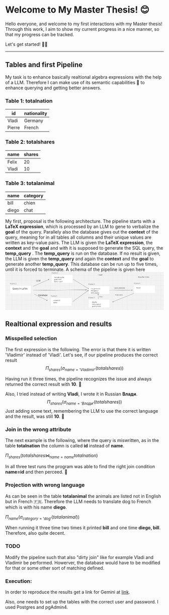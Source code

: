# Welcome to My Master Thesis! 😊

Hello everyone, and welcome to my first interactions with my Master thesis!  Through this work, I aim to show my current progress in a nice manner, so that my progress can be tracked.

Let's get started! 👋🏻

---

## Tables and first Pipeline

My task is to enhance basically realtional algebra expressions with the help of a LLM.
Therefore I can make use of its semantic capabilities 🧠 to enhance querying and getting better answers.

### Table 1: totalnation

| id            | nationality   | 
|---------------|---------------|
| Vladi         | Germany       |
| Pierre        | French        |


### Table 2: totalshares

| name          | shares   | 
|---------------|----------|
| Felix         | 20       |
| Vladi         | 10       |

### Table 3: totalanimal

| name          | category   | 
|---------------|------------|
| bill          | chien      |
| diego         | chat       |


My first, proposal is the following architecture. The pipeline starts with a **LaTeX expression**, which is processed by an LLM to gene to verbalize the **goal** of the query. Parallely also the database gives out the **context** of the query, meaning for in all tables all columns and their unique values are written as key-value pairs. The LLM is given the **LaTeX expression**, the **context** and the **goal** and with it is supposed to generate the SQL query, the **temp_query** . The **temp_query** is run on the database. If no result is given, the LLM is given the **temp_query** and again the **context** and the **goal** to generate another **temp_query**. This database can be run up to five times, until it is forced to terminate. A schema of the pipeline is given here
![Alt text for the image](First_pipeline.png)

## Realtional expression and results

### Misspelled selection
The first expression is the following. The error is that there it is written 'Vladimir' instead of 'Vladi'. Let's see, if our pipeline produces the correct result
$$\Pi_{shares}(\sigma_{name='Vladimir'}(totalshares))$$

Having run it three times, the pipeline recognizes the issue and always returned the correct result with **10**. 🥳

Also, I tried instead of writing **Vladi**, I wrote it in Russian **Влади**.
$$\Pi_{shares}(\sigma_{name='Влади'}(totalshares))$$
Just adding some text, remembering the LLM to use the correct language and the result, was still **10**. 🥳

### Join in the wrong attribute

The next example is the following, where the query is miswritten, as in the table **totalnation** the column is called **id** instead of **name**.

$\Pi_{shares}(totalshares \bowtie_{name=name} totalnation)$

In all three test runs the program was able to find the right join condition **name=id** and then perceed. 🥳

### Projection with wrong language

As can be seen in the table **totalanimal** the animals are listed not in English but in French 🇫🇷. Therefore the LLM needs to translate dog to French which is with his name **diego**.

$\Pi_{name}(\sigma_{category='dog'}(totalanimal))$

When running it three time two times it printed **bill** and one time **diego, bill**. Therefore, also quite decent. 

### TODO

Modify the pipeline such that also "dirty join" like for example Vladi and Vladimir be performed.
Howerver, the database would have to be modified for that or some other sort of matching defined.

### Execution:

In order to reproduce the results get a link for Gemini at [link](https://ai.google.dev/gemini-api/?utm_source=google&utm_medium=cpc&utm_campaign=core-brand-eur-sem&utm_id=21341690381&gad_source=1&gclid=Cj0KCQjw4Oe4BhCcARIsADQ0cslvbZYqZx9qC0R4cRh8QWMlv1aYItsLmv1BzbyTBC1to-wwT4aI20UaAqiSEALw_wcB).

Also, one needs to set up the tables with the correct user and password. I used Postgres and pgAdmin4.
